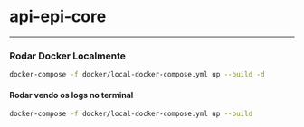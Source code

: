 # api-epi-core

---

### Rodar Docker Localmente

```bash
docker-compose -f docker/local-docker-compose.yml up --build -d
```

#### Rodar vendo os logs no terminal

```bash
docker-compose -f docker/local-docker-compose.yml up --build
```
